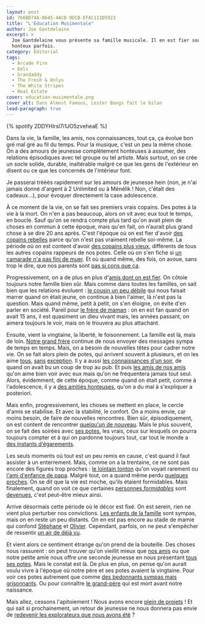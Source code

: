 ```yaml
---
layout: post
id: 766BD74A-8645-4ACD-9DCB-EFAC111D5923
title: "L'Éducation Musimentale"
author: Joe Gantdelaine
excerpt: >
  Joe Gantdelaine vous présente sa famille musicale. Il en est fier souvent et
  honteux parfois.
category: Éditorial
tags:
  - Arcade Fire
  - Eels
  - Grandaddy
  - The Fresh & Onlys
  - The White Stripes
  - Real Estate
cover: education-musimentale.png
cover_alt: Dans Almost Famous, Lester Bangs fait le bilan
lead-paragraph: true
---
```


{% spotify 2DDYHlrsl7i1JO5zveheaE %}

Dans la vie, la famille, les amis, nos connaissances, tout ça, ça évolue bon gré
mal gré au fil du temps. Pour la musique, c'est un peu la même chose. On a des
amours de jeunesse complètement honteuses à assumer, des relations épisodiques
avec tel groupe ou tel artiste. Mais surtout, on se crée un socle solide,
durable, inaltérable malgré ce que les gens de l'extérieur en disent ou ce que
les concernés de l'intérieur font.

Je passerai trèèès rapidement sur les amours de jeunesse hein (non, je n'ai
jamais donné d'argent à 2 Unlimited ou à Ménélik ! Non, c'était des cadeaux…),
pour évoquer directement la case adolescence.

À ce moment de la vie, on se fait ses premiers vrais copains. Des potes à la vie
à la mort. On n'en a pas beaucoup, alors on vit avec eux tout le temps, en
boucle. Sauf qu'on se rendra compte plus tard qu'on avait plein de choses en
commun à cette époque, mais qu'en fait, on n’aurait plus grand chose à se dire
20 ans après. C'est l'époque où on est fier d'avoir [des copains rebelles][nofx]
parce qu'on n'est pas vraiment rebelle soi-même. La période où on est content
d'avoir [des copains plus vieux][kent], différents de tous les autres copains
rappeurs de nos potes. Celle où on s'en fiche si [un camarade n'a pas fini de
muer][smashing-pumpkins]. Et où quand même, des fois, on avoue, sans trop le
dire, que nos parents sont [pas si cons que ça][souchon].

Progressivement, on a de plus en plus d'[amis dont on est fier][grandaddy]. On
côtoie toujours notre famille bien sûr. Mais comme dans toutes les familles, on
sait bien que les relations évoluent : [le cousin un peu débile][oasis] qui nous
faisait marrer quand on était jeune, on continue à bien l'aimer, là n'est pas la
question. Mais quand même, petit à petit, on s'en éloigne, on évite d'en parler
en société. Pareil pour [le frère de maman][renaud] : on en est fan quand on
avait 15 ans, il est quasiment un dieu vivant mais, les années passant, on
aimera toujours le voir, mais on le trouvera au plus attachant.

Ensuite, vient la vingtaine, la liberté, le foisonnement. La famille est là,
mais de loin. [Notre grand frère][biolay] continue de nous envoyer des messages
sympa de temps en temps. Mais, on a besoin de nouvelles têtes pour cadrer notre
vie. On se fait alors plein de potes, qui arrivent souvent à plusieurs, et on
les aime [tous][the-coral], [sans][libertines] [exception][arcade-fire]. Il y a
aussi [les connaissances d'un soir][starsailor], de quand on avait bu un coup de
trop au pub. Et puis [les amis de nos amis][white-stripes] qu'on aime bien voir
avec eux mais qu'on ne fréquentera jamais tout seul. Alors, évidemment, de cette
époque, comme quand on était petit, comme à l'adolescence, il y a [des amitiés
honteuses][m], qu'on a du mal à s'expliquer a posteriori.

Mais enfin, progressivement, les choses se mettent en place, le cercle d'amis se
stabilise. Et avec la stabilité, le confort. On a moins envie, car moins besoin,
de faire de nouvelles rencontres. Bien sûr, épisodiquement, on est content de
rencontrer [quelqu'un de nouveau][islands]. Mais le plus souvent, on se fait des
soirées avec [ses potes][falkner], les vrais, ceux sur lesquels on pourra
toujours compter et à qui on pardonne toujours tout, car tout le monde a [des
instants d'égarements][eels].

Les seuls moments où tout est un peu remis en cause, c'est quand il faut
assister à un enterrement. Mais, comme on a la trentaine, ce ne sont pas encore
des figures trop proches : [le lointain tonton][bashung] qu'on voyait rarement
ou [l'ami d'enfance de papa][lou-reed]. Malgré tout, on a quand même perdu
[quelques proches][elliott-smith]. On se dit que la vie est moche, qu'ils
étaient formidables. Mais finalement, quand on voit ce que certaines [personnes
_formidables_][kings-of-leon-1] sont [devenues][kings-of-leon-2], c'est
peut-être mieux ainsi.

Arrive désormais cette période où le décor est fixé. On est serein, rien ne
vient plus perturber nos convictions. [Les enfants de la
famille][fresh-and-onlys] sont sympas, mais on en reste un peu distants. On en
est pas encore au stade de mamie qui confond [Stéphane][grizzly-bear] et
[Olivier][band-of-horses]. Cependant, parfois, on ne peut s'empêcher de
ressentir [un air de déjà vu][real-estate].

Et vient alors ce sentiment étrange qu'on prend de la bouteille. Des choses nous
rassurent : on peut trouver qu'on vieillit mieux que [nos amis][strokes] ou que
notre petite amie nous offre une seconde jeunesse en nous présentant [tous ses
potes][television-personalities]. Mais le constat est là. De plus en plus, on
pense qu'on aurait voulu vivre à l'époque où notre père et ses potes avaient la
vingtaine. Pour voir ces potes autrement que comme [des bedonnants sympas mais
grisonnants][neil-young]. Ou pour connaître [le grand-père][brassens] qui est
mort avant notre naissance.

Mais allez, cessons l'apitoiement ! Nous avons encore [plein de
projets][thrills] ! Et qui sait si prochainement, un retour de jeunesse ne nous
donnera pas envie de [redevenir les explorateurs que nous avons été][labelpop] ?

[nofx]:
  https://www.youtube.com/watch?v=82xh5tV04qA
  "NOFX - White Trash Two Heebs & A Bean"
[kent]: https://www.youtube.com/watch?v=mSu4Ocb8mcA "KENT - Tous les mômes"
[smashing-pumpkins]:
  https://www.youtube.com/watch?v=NOG3eus4ZSo
  "The Smashing Pumpkins - Tonight, Tonight"
[souchon]:
  https://www.youtube.com/watch?v=i_wBB3toV-8
  "Alain Souchon - Arlette Laguiller"
[grandaddy]:
  https://www.youtube.com/watch?v=W5DsI_eCK7Y
  "Grandaddy - The Crystal Lake"
[oasis]: https://www.youtube.com/watch?v=Wm54XyLwBAk "Oasis - Morning Glory"
[renaud]:
  https://www.youtube.com/watch?v=aKI-iY2cef0
  "Renaud - C'est quand qu'on va où ?"
[biolay]:
  https://www.youtube.com/watch?v=ZvoqeMnLWdU
  "Benjamin Biolay - Des lendemains qui chantent"
[the-coral]:
  https://www.youtube.com/watch?v=-Y4wmn-fw-c
  "The Coral - Don't Think You're the First"
[libertines]:
  https://www.youtube.com/watch?v=0u_g6zNuP_I
  "The Libertines - Up The Bracket"
[arcade-fire]: https://www.youtube.com/watch?v=C4EmXN9xvdE "Arcade Fire - Laika"
[starsailor]:
  https://www.youtube.com/watch?v=XxAq2EmcE6E
  "Starsailor - Four to the floor"
[white-stripes]:
  https://www.youtube.com/watch?v=K4dx42YzQCE
  "The White Stripes - Hardest Button To Button"
[m]: https://www.youtube.com/watch?v=XVW5qA7QLmw "M - Qui De Nous Deux"
[islands]: https://www.youtube.com/watch?v=RpQwZ_gdE1w "Islands - Rough Gem"
[falkner]:
  https://www.youtube.com/watch?v=NLJnDU-_FiU
  "Jason Falkner - I Go Astray"
[eels]: https://www.youtube.com/watch?v=x36b9iIHPOg "eels - Jelly Dancers"
[bashung]: https://www.youtube.com/watch?v=fQ-wVZ7ybNs "Alain Bashung - Angora"
[lou-reed]: https://www.youtube.com/watch?v=QYEC4TZsy-Y "Lou Reed - Perfect Day"
[elliott-smith]:
  https://www.youtube.com/watch?v=p4cJv6s_Yjw
  "Elliott Smith - Between The Bars"
[kings-of-leon-1]:
  https://www.youtube.com/watch?v=8Y30Wii_70c
  "Kings Of Leon - California Waiting"
[kings-of-leon-2]:
  https://www.youtube.com/watch?v=RVDc6bYy3j4
  "Kings Of Leon - Beautiful War"
[fresh-and-onlys]:
  https://www.youtube.com/watch?v=Q2G4ETZvJjU
  "Fresh & Onlys - Waterfall"
[grizzly-bear]:
  https://www.youtube.com/watch?v=tjecYugTbIQ
  "Grizzly Bear - Two Weeks"
[band-of-horses]:
  https://www.youtube.com/watch?v=cMFWFhTFohk
  "Band of Horses - The Funeral"
[real-estate]:
  https://www.youtube.com/watch?v=4HWcViTXdYc
  "Real Estate - Its Real"
[strokes]:
  https://www.youtube.com/watch?v=dPDfaTzBcb4
  "The Strokes - 80's Comedown machine"
[television-personalities]:
  https://www.youtube.com/watch?v=3m28x6aWfYc
  "Television Personalities - Silly Girl"
[neil-young]:
  https://www.youtube.com/watch?v=k0t0EW6z8a0
  "Neil Young - Needle and the Damage Done"
[brassens]:
  https://www.youtube.com/watch?v=WJ9ahN4mPHw
  "Tooltip Georges Brassens"
[thrills]: https://www.youtube.com/watch?v=A1fGNCvZL_w "The Thrills - Big Sur"
[labelpop]:
  https://www.francemusique.fr/emissions/label-pop
  "Label Pop, de Vincent Théval, sur France Musique"
